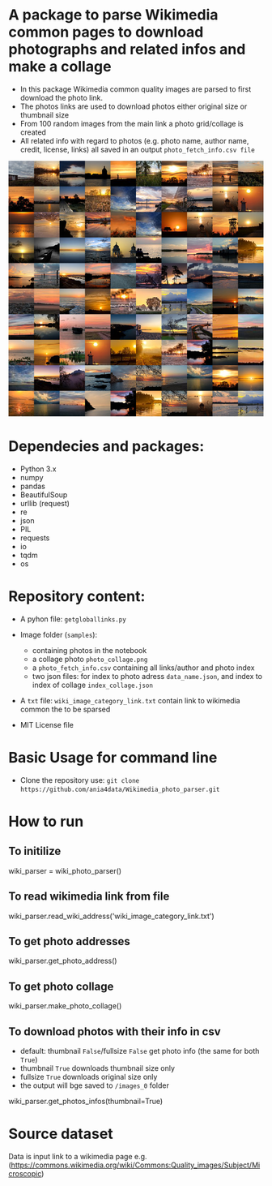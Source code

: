 # A package to parse Wikimedia common pages to download photographs and related infos and make a collage

- In this package Wikimedia common quality images are parsed to first download the photo link.
- The photos links are used to download photos either original size or thumbnail size
- From 100 random images from the main link a photo grid/collage is created
- All related info with regard to photos (e.g. photo name, author name, credit, license, links) all saved in an output `photo_fetch_info.csv file`

![sunset](/wikiphotoparser/samples/photo_collage_sunset.png)


# Dependecies and packages:

- Python 3.x
- numpy
- pandas
- BeautifulSoup
- urllib (request)
- re
- json
- PIL
- requests
- io
- tqdm
- os



# Repository content:

- A pyhon file: `getgloballinks.py`
- Image folder (`samples`):
	- containing photos in the notebook
	- a collage photo `photo_collage.png`
	- a `photo_fetch_info.csv` containing all links/author and photo index
	- two json files: for index to photo adress `data_name.json`, and index to index of collage `index_collage.json`

- A `txt` file: `wiki_image_category_link.txt` contain link to wikimedia common the to be sparsed
- MIT License file


# Basic Usage for command line

- Clone the repository use: `git clone https://github.com/ania4data/Wikimedia_photo_parser.git`

# How to run 

## To initilize

wiki_parser = wiki_photo_parser()

## To read wikimedia link from file

wiki_parser.read_wiki_address('wiki_image_category_link.txt')

## To get photo addresses

wiki_parser.get_photo_address()

## To get photo collage

wiki_parser.make_photo_collage()

## To download photos with their info in csv

- default: thumbnail `False`/fullsize `False` get photo info (the same for both `True`)
- thumbnail `True` downloads thumbnail size only
- fullsize `True` downloads original size only
- the output will bge saved to `/images_0` folder

wiki_parser.get_photos_infos(thumbnail=True)


# Source dataset

Data is input link to a wikimedia page e.g. (https://commons.wikimedia.org/wiki/Commons:Quality_images/Subject/Microscopic)
